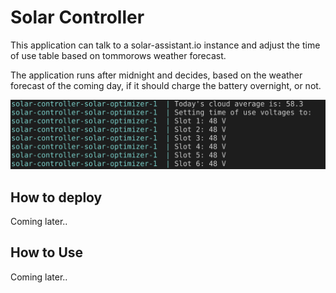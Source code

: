 # Solar Controller

This application can talk to a solar-assistant.io instance and adjust the time of use table based on tommorows weather forecast.

The application runs after midnight and decides, based on the weather forecast of the coming day, if it should charge the battery overnight, or not.


<p align="center">
  <img src="/screenshot.png">
</p>


## How to deploy
  Coming later..


## How to Use
  Coming later..
